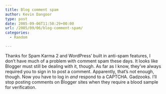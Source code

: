 ```yaml
---
title: Blog comment spam
author: Kevin Dangoor
type: post
date: 2005-09-06T11:50:29+00:00
url: /2005/09/06/blog-comment-spam/
categories:
  - Random

---
```

Thanks for Spam Karma 2 and WordPress&#8217; built in anti-spam features, I don&#8217;t have much of a problem with comment spam these days. It looks like Blogger must still be dealing with it, though. As far as I know, they&#8217;ve always required you to sign in to post a comment. Apparently, that&#8217;s not enough, though. Now you have to log in _and_ respond to a CAPTCHA. Gadzooks. I&#8217;ll stop posting comments on Blogger sites when they require a blood sample for verification.